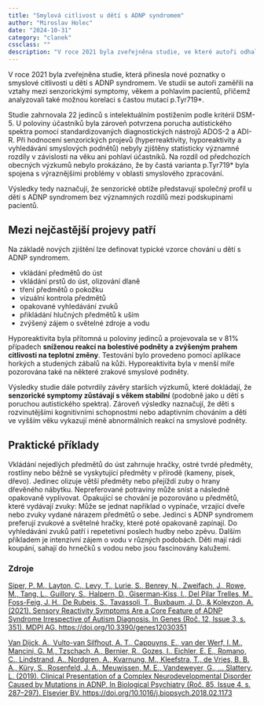 ```yaml
---
title: "Smylová citlivost u dětí s ADNP syndromem"
author: "Miroslav Holec"
date: "2024-10-31"
category: "clanek"
cssclass: ""
description: "V roce 2021 byla zveřejněna studie, ve které autoři odhalují nová zjištění v oblasti smyslové citlivosti u dětí s ADNP syndromem. Ve studii se autoři zaměřili také na vztahy mezi symptomy, věkem, pohlavím a zkoumána byla i korelace s mutací p.Tyr719*."
---
```


V roce 2021 byla zveřejněna studie, která přinesla nové poznatky o smyslové citlivosti u dětí s ADNP syndromem. Ve studii se autoři zaměřili na vztahy mezi senzorickými symptomy, věkem a pohlavím pacientů, přičemž analyzovali také možnou korelaci s častou mutací p.Tyr719*.

Studie zahrnovala 22 jedinců s intelektuálním postižením podle kritérií DSM-5. U poloviny účastníků byla zároveň potvrzena porucha autistického spektra pomocí standardizovaných diagnostických nástrojů ADOS-2 a ADI-R. Při hodnocení senzorických projevů (hyperreaktivity, hyporeaktivity a vyhledávání smyslových podnětů) nebyly zjištěny statisticky významné rozdíly v závislosti na věku ani pohlaví účastníků. Na rozdíl od předchozích obecných výzkumů nebylo prokázáno, že by častá varianta p.Tyr719* byla spojena s výraznějšími problémy v oblasti smyslového zpracování.

Výsledky tedy naznačují, že senzorické obtíže představují společný profil u dětí s ADNP syndromem bez významných rozdílů mezi podskupinami pacientů.

## Mezi nejčastější projevy patří

Na základě nových zjištění lze definovat typické vzorce chování u dětí s ADNP syndromem.

- vkládání předmětů do úst
- vkládání prstů do úst, olizování dlaně
- tření předmětů o pokožku
- vizuální kontrola předmětů
- opakované vyhledávání zvuků
- přikládání hlučných předmětů k uším
- zvýšený zájem o světelné zdroje a vodu

Hyporeaktivita byla přítomná u poloviny jedinců a projevovala se v 81% případech **sníženou reakcí na bolestivé podněty a zvýšeným prahem citlivosti na teplotní změny**. Testování bylo provedeno pomocí aplikace horkých a studených zábalů na kůži. Hyporeaktivita byla v menší míře pozorována také na některé zrakové smyslové podněty.

Výsledky studie dále potvrdily závěry starších výzkumů, které dokládají, že **senzorické symptomy zůstávají s věkem stabilní** (podobně jako u dětí s poruchou autistického spektra). Zároveň výsledky naznačují, že děti s rozvinutějšími kognitivními schopnostmi nebo adaptivním chováním a děti ve vyšším věku vykazují méně abnormálních reakcí na smyslové podněty.

## Praktické příklady

Vkládání nejedlých předmětů do úst zahrnuje hračky, ostré tvrdé předměty, rostliny nebo běžně se vyskytující předměty v přírodě  (kameny, písek, dřevo). Jedinec olizuje větší předměty nebo přejíždí  zuby o hrany dřevěného nábytku. Nepreferované potraviny může sníst a následně opakovaně vyplivovat. Opakující se chování je pozorováno u předmětů, které vydávají zvuky: Může se jednat například o vypínače, vrzající dveře nebo zvuky vydané nárazem předmětů o sebe. Jedinci s ADNP syndromem preferují zvukové a světelné hračky, které poté opakovaně zapínají. Do vyhledávání zvuků patří i repetetivní poslech hudby nebo zpěvu. Dalším příkladem je intenzivní zájem o vodu v různých podobách. Děti mají rádi koupání, sahají do hrnečků s vodou nebo jsou fascinovány kalužemi. 

### Zdroje

[Siper, P. M., Layton, C., Levy, T., Lurie, S., Benrey, N., Zweifach, J., Rowe, M., Tang, L., Guillory, S., Halpern, D., Giserman-Kiss, I., Del Pilar Trelles, M., Foss-Feig, J. H., De Rubeis, S., Tavassoli, T., Buxbaum, J. D., & Kolevzon, A. (2021). Sensory Reactivity Symptoms Are a Core Feature of ADNP Syndrome Irrespective of Autism Diagnosis. In Genes (Roč. 12, Issue 3, s. 351). MDPI AG. https://doi.org/10.3390/genes12030351 ](https://www.mdpi.com/2073-4425/12/3/351/pdf?version=1615809320)

[Van Dijck, A., Vulto-van Silfhout, A. T., Cappuyns, E., van der Werf, I. M., Mancini, G. M., Tzschach, A., Bernier, R., Gozes, I., Eichler, E. E., Romano, C., Lindstrand, A., Nordgren, A., Kvarnung, M., Kleefstra, T., de Vries, B. B. A., Küry, S., Rosenfeld, J. A., Meuwissen, M. E., Vandeweyer, G., … Slattery, L. (2019). Clinical Presentation of a Complex Neurodevelopmental Disorder Caused by Mutations in ADNP. In Biological Psychiatry (Roč. 85, Issue 4, s. 287–297). Elsevier BV. https://doi.org/10.1016/j.biopsych.2018.02.1173 ](https://pmc.ncbi.nlm.nih.gov/articles/PMC6139063/pdf/nihms-980073.pdf)